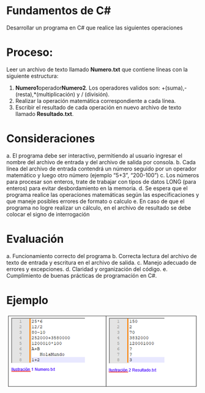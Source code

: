 # Fundamentos de C#
Desarrollar un programa en C# que realice las siguientes operaciones

# Proceso:
Leer un archivo de texto llamado **Numero.txt** que contiene líneas con la siguiente estructura:
1. **Numero1**operador**Numero2**. Los operadores validos son: +(suma),-(resta),*(multiplicación) y / (división).
2. Realizar la operación matemática correspondiente a cada línea.
3. Escribir el resultado de cada operación en nuevo archivo de texto llamado **Resultado.txt**.

# Consideraciones
a.	El programa debe ser interactivo, permitiendo al usuario ingresar el nombre del archivo de entrada y del archivo de salida por consola.
b.	Cada línea del archivo de entrada contendrá un número seguido por un operador matemático y luego otro número (ejemplo “5+3”, “200-100”)
c.	Los números para procesar son enteros, trate de trabajar con tipos de datos LONG (para enteros) para evitar desbordamiento en la memoria.
d.	Se espera que el programa realice las operaciones matemáticas según las especificaciones y que maneje posibles errores de formato o calculo
e.	En caso de que el programa no logre realizar un cálculo, en el archivo de resultado se debe colocar el signo de interrogación 

# Evaluación
a.	Funcionamiento correcto del programa
b.	Correcta lectura del archivo de texto de entrada y escritura en el archivo de salida.
c.	Manejo adecuado de errores y excepciones.
d.	Claridad y organización del código.
e.	Cumplimiento de buenas prácticas de programación en C#.

# Ejemplo
![alt text](image.png)

